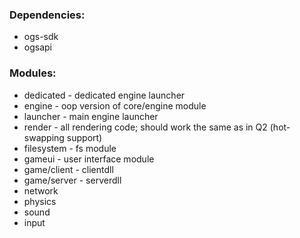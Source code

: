 ### Dependencies:
* ogs-sdk
* ogsapi

### Modules:
* dedicated - dedicated engine launcher
* engine - oop version of core/engine module
* launcher - main engine launcher
* render - all rendering code; should work the same as in Q2 (hot-swapping support)
* filesystem - fs module
* gameui - user interface module
* game/client - clientdll
* game/server - serverdll
* network
* physics
* sound
* input
